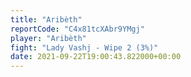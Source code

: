 ```yaml
---
title: "Aribèth"
reportCode: "C4x81tcXAbr9YMgj"
player: "Aribèth"
fight: "Lady Vashj - Wipe 2 (3%)"
date: 2021-09-22T19:00:43.822000+00:00
---
```

